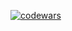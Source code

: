 [![codewars](https://www.codewars.com/users/leifeng/badges/large)](https://www.codewars.com/users/leifeng)
